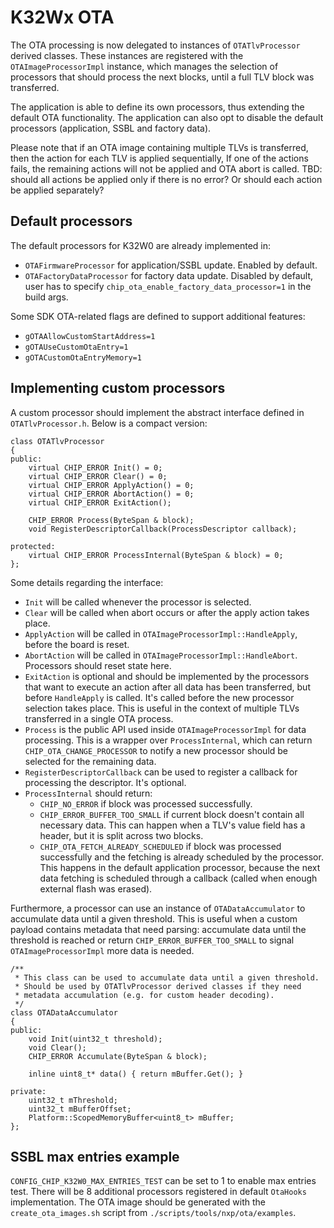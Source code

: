# K32Wx OTA

The OTA processing is now delegated to instances of `OTATlvProcessor` derived classes.
These instances are registered with the `OTAImageProcessorImpl` instance, which manages the selection of processors that should process the next blocks, until a full TLV block was transferred.

The application is able to define its own processors, thus extending the default OTA functionality. The application can also opt to disable the default processors (application, SSBL and factory data).

Please note that if an OTA image containing multiple TLVs is transferred, then the action for each TLV is applied sequentially,
If one of the actions fails, the remaining actions will not be applied and OTA abort is called.
TBD: should all actions be applied only if there is no error? Or should each action be applied separately?

## Default processors
The default processors for K32W0 are already implemented in:
* `OTAFirmwareProcessor` for application/SSBL update. Enabled by default.
* `OTAFactoryDataProcessor` for factory data update. Disabled by default, user has to specify `chip_ota_enable_factory_data_processor=1` in the build args.

Some SDK OTA-related flags are defined to support additional features:
- `gOTAAllowCustomStartAddress=1`
- `gOTAUseCustomOtaEntry=1`
- `gOTACustomOtaEntryMemory=1`

## Implementing custom processors
A custom processor should implement the abstract interface defined in `OTATlvProcessor.h`. Below is a compact version:
```
class OTATlvProcessor
{
public:
    virtual CHIP_ERROR Init() = 0;
    virtual CHIP_ERROR Clear() = 0;
    virtual CHIP_ERROR ApplyAction() = 0;
    virtual CHIP_ERROR AbortAction() = 0;
    virtual CHIP_ERROR ExitAction();

    CHIP_ERROR Process(ByteSpan & block);
    void RegisterDescriptorCallback(ProcessDescriptor callback);
    
protected:
    virtual CHIP_ERROR ProcessInternal(ByteSpan & block) = 0;
};

```
Some details regarding the interface:
* `Init` will be called whenever the processor is selected.
* `Clear` will be called when abort occurs or after the apply action takes place.
* `ApplyAction` will be called in `OTAImageProcessorImpl::HandleApply`, before the board is reset.
* `AbortAction` will be called in `OTAImageProcessorImpl::HandleAbort`. Processors should reset state here.
* `ExitAction` is optional and should be implemented by the processors that want to execute an action
after all data has been transferred, but before `HandleApply` is called. It's called before the new processor selection takes place. This is useful in the context
of multiple TLVs transferred in a single OTA process.
* `Process` is the public API used inside `OTAImageProcessorImpl` for data processing.
This is a wrapper over `ProcessInternal`, which can return `CHIP_OTA_CHANGE_PROCESSOR` to notify a new processor should be selected for the remaining data.
* `RegisterDescriptorCallback` can be used to register a callback for processing the descriptor. It's optional.
* `ProcessInternal` should return:
    * `CHIP_NO_ERROR` if block was processed successfully.
    * `CHIP_ERROR_BUFFER_TOO_SMALL` if current block doesn't contain all necessary data.
This can happen when a TLV's value field has a header, but it is split across two blocks.
    * `CHIP_OTA_FETCH_ALREADY_SCHEDULED` if block was processed successfully and the fetching is already scheduled by the processor.
This happens in the default application processor, because the next data fetching is scheduled through a callback (called when enough external flash was erased).


Furthermore, a processor can use an instance of `OTADataAccumulator` to accumulate data until a given threshold.
This is useful when a custom payload contains metadata that need parsing: accumulate data until the threshold is reached or return `CHIP_ERROR_BUFFER_TOO_SMALL` to signal `OTAImageProcessorImpl` more data is needed.
```
/**
 * This class can be used to accumulate data until a given threshold.
 * Should be used by OTATlvProcessor derived classes if they need
 * metadata accumulation (e.g. for custom header decoding).
 */
class OTADataAccumulator
{
public:
    void Init(uint32_t threshold);
    void Clear();
    CHIP_ERROR Accumulate(ByteSpan & block);

    inline uint8_t* data() { return mBuffer.Get(); }

private:
    uint32_t mThreshold;
    uint32_t mBufferOffset;
    Platform::ScopedMemoryBuffer<uint8_t> mBuffer;
};
```

## SSBL max entries example
`CONFIG_CHIP_K32W0_MAX_ENTRIES_TEST` can be set to 1 to enable max entries test.
There will be 8 additional processors registered in default `OtaHooks` implementation. The OTA image should be generated with the `create_ota_images.sh` script from `./scripts/tools/nxp/ota/examples`.
